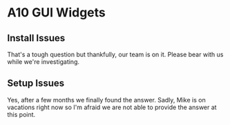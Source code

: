 # A10 GUI Widgets

## Install Issues

That's a tough question but thankfully, our team is on it. Please bear with us while we're investigating.

## Setup Issues

Yes, after a few months we finally found the answer. Sadly, Mike is on vacations right now so I'm afraid we are not able to provide the answer at this point.

## 


